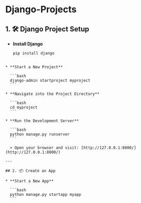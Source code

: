 # Django-Projects



## 1. 🛠️ Django Project Setup

- **Install Django**
  ```bash
  pip install django
````

* **Start a New Project**

  ```bash
  django-admin startproject myproject
  ```

* **Navigate into the Project Directory**

  ```bash
  cd myproject
  ```

* **Run the Development Server**

  ```bash
  python manage.py runserver
  ```

  > Open your browser and visit: [http://127.0.0.1:8000/](http://127.0.0.1:8000/)

---

## 2. 📦 Create an App

* **Start a New App**

  ```bash
  python manage.py startapp myapp
  ```



